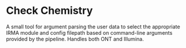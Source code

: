 # Check Chemistry

A small tool for argument parsing the user data to select the appropriate IRMA module and config filepath based on command-line arguments provided by the pipeline.
Handles both ONT and Illumina.
